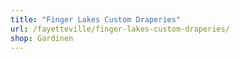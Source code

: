 ```yaml
---
title: "Finger Lakes Custom Draperies"
url: /fayetteville/finger-lakes-custom-draperies/
shop: Gardinen
---
```

